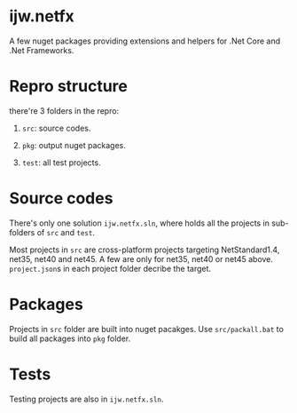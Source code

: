 # ijw.netfx
A few nuget packages providing extensions and helpers for .Net Core and .Net Frameworks. 

# Repro structure
there're 3 folders in the repro:

  1. `src`: source codes.

  2. `pkg`: output nuget packages.  

  3. `test`: all test projects.

# Source codes
There's only one solution `ijw.netfx.sln`, where holds all the projects in sub-folders of `src` and `test`.

Most projects in `src` are cross-platform projects targeting NetStandard1.4, net35, net40 and net45. A few are only for net35, net40 or net45 above. `project.json`s in each project folder decribe the target.

# Packages
Projects in `src` folder are built into nuget pacakges. Use `src/packall.bat` to build all packages into `pkg` folder.

# Tests
Testing projects are also in `ijw.netfx.sln`.
